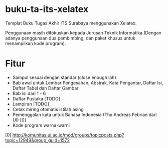 buku-ta-its-xelatex
===================

Templat Buku Tugas Akhir ITS Surabaya menggunakan Xelatex.

Penggunaan masih difokuskan kepada Jurusan Teknik Informatika (Dengan adanya penggunaan dua pembimbing, dan paket khusus untuk menampilkan kode program).

# Fitur

* Sampul sesuai dengan standar (close enough lah)
* Bab awal untuk Lembar Pengesahan, Abstrak, Kata Pengantar, Daftar Isi, Daftar Tabel dan Daftar Gambar
* Bab isi dari 1 - 6
* Daftar Pustaka [TODO]
* Lampiran [TODO]
* Cetak miring otomatis istilah asing
* Pemenggalan kata untuk Bahasa Indonesia (Thx Andreas Febrian dari UI) [0]
* Kode program warna-warni 

[0] http://komunitas.ui.ac.id/mod/groups/topicposts.php?topic=12949&group_guid=1572


